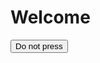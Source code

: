 
# Welcome <br>
  <button onclick="getRolled()">Do not press</button>
  <script>
    function getRolled(){
      window.location.replace("https://www.youtube.com/watch?v=dQw4w9WgXcQ");
    }
